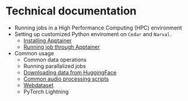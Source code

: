 # Technical documentation

- Running jobs in a High Performance Computing (HPC) environment
- Setting up customized Python enviroment on `Cedar` and `Narval`.
   - [Installing Apptainer](apptainer.md)
   - [Running job through Apptainer](run_apptainer.md)
- Common usage
   - Common data operations
   - Running parallalized jobs
   - [Downloading data from HuggingFace](docs/download.md)
   - [Common audio processing scripts](docs/audio_processing.md)
   - [Webdataset](docs/webdataset.md)
   - PyTorch Lightning

